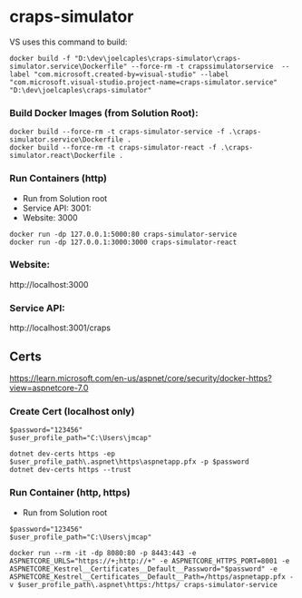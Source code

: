 # craps-simulator

VS uses this command to build:
```
docker build -f "D:\dev\joelcaples\craps-simulator\craps-simulator.service\Dockerfile" --force-rm -t crapssimulatorservice  --label "com.microsoft.created-by=visual-studio" --label "com.microsoft.visual-studio.project-name=craps-simulator.service" "D:\dev\joelcaples\craps-simulator"
```

### Build Docker Images (from Solution Root):
```
docker build --force-rm -t craps-simulator-service -f .\craps-simulator.service\Dockerfile .
docker build --force-rm -t craps-simulator-react -f .\craps-simulator.react\Dockerfile .
```

### Run Containers (http)
- Run from Solution root
- Service API: 3001:
- Website: 3000
```
docker run -dp 127.0.0.1:5000:80 craps-simulator-service
docker run -dp 127.0.0.1:3000:3000 craps-simulator-react
```

### Website:
http://localhost:3000

### Service API:
http://localhost:3001/craps



## Certs
https://learn.microsoft.com/en-us/aspnet/core/security/docker-https?view=aspnetcore-7.0

### Create Cert (localhost only)
```
$password="123456"
$user_profile_path="C:\Users\jmcap"

dotnet dev-certs https -ep $user_profile_path\.aspnet\https\aspnetapp.pfx -p $password
dotnet dev-certs https --trust
```

### Run Container (http, https)
- Run from Solution root

```
$password="123456"
$user_profile_path="C:\Users\jmcap"

docker run --rm -it -dp 8080:80 -p 8443:443 -e ASPNETCORE_URLS="https://+;http://+" -e ASPNETCORE_HTTPS_PORT=8001 -e ASPNETCORE_Kestrel__Certificates__Default__Password="$password" -e ASPNETCORE_Kestrel__Certificates__Default__Path=/https/aspnetapp.pfx -v $user_profile_path\.aspnet\https:/https/ craps-simulator-service
```


